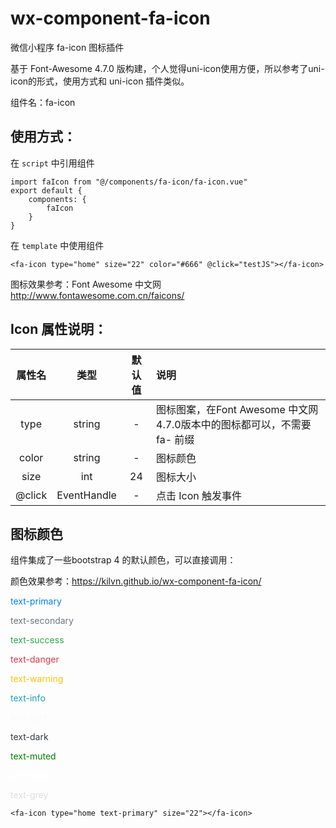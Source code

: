 # wx-component-fa-icon
微信小程序 fa-icon 图标插件

基于 Font-Awesome 4.7.0 版构建，个人觉得uni-icon使用方便，所以参考了uni-icon的形式，使用方式和 uni-icon 插件类似。

组件名：fa-icon

## 使用方式：
在 `script` 中引用组件

```
import faIcon from "@/components/fa-icon/fa-icon.vue"
export default {
    components: {
        faIcon
    }
}
```

在 `template` 中使用组件

```
<fa-icon type="home" size="22" color="#666" @click="testJS"></fa-icon>
```

图标效果参考：Font Awesome 中文网 http://www.fontawesome.com.cn/faicons/

## Icon 属性说明：

| 属性名 | 类型 | 默认值 | 说明 |
|:------:|:------:|:------:|:------|
| type |string | - |图标图案，在Font Awesome 中文网4.7.0版本中的图标都可以，不需要 fa- 前缀|
| color |string|-|图标颜色|
| size | int | 24 |图标大小|
| @click | EventHandle |-|点击 Icon 触发事件|

## 图标颜色

组件集成了一些bootstrap 4 的默认颜色，可以直接调用：

颜色效果参考：https://kilvn.github.io/wx-component-fa-icon/

<font color="#007bff">text-primary</font>

<font color="#6c757d">text-secondary</font>

<font color="#28a745">text-success</font>

<font color="#dc3545">text-danger</font>

<font color="#ffc107">text-warning</font>

<font color="#17a2b8">text-info</font>

<font color="#f8f9fa">text-light</font>

<font color="#343a40">text-dark</font>

<font color="rgb(138, 147, 155)">text-muted</font>

<font color="#fff">text-white</font>

<font color="#ddd">text-grey</font>


```
<fa-icon type="home text-primary" size="22"></fa-icon>
```
